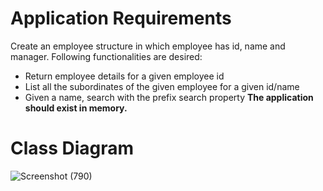 # Application Requirements
Create an employee structure in which employee has id, name and manager. Following functionalities are desired:
- Return employee details for a given employee id
- List all the subordinates of the given employee for a given id/name
- Given a name, search with the prefix search property
**The application should exist in memory.**

# Class Diagram
![Screenshot (790)](https://github.com/hksirya/LowLevelDesign/assets/104431269/d134e304-b688-4793-a3bb-fec23aeca193)
